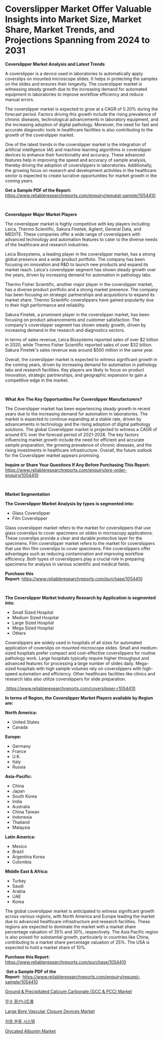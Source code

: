 <p><h1>Coverslipper Market Offer Valuable Insights into Market Size, Market Share, Market Trends, and Projections Spanning from 2024 to 2031</h1></p><p><strong>Coverslipper Market Analysis and Latest Trends</strong></p>
<p><p>A coverslipper is a device used in laboratories to automatically apply coverslips on mounted microscope slides. It helps in protecting the samples on the slides and ensures their longevity. The coverslipper market is witnessing steady growth due to the increasing demand for automated equipment in laboratories to improve workflow efficiency and reduce manual errors. </p><p>The coverslipper market is expected to grow at a CAGR of 0.20% during the forecast period. Factors driving this growth include the rising prevalence of chronic diseases, technological advancements in laboratory equipment, and the increasing adoption of digital pathology. Moreover, the need for fast and accurate diagnostic tools in healthcare facilities is also contributing to the growth of the coverslipper market.</p><p>One of the latest trends in the coverslipper market is the integration of artificial intelligence (AI) and machine learning algorithms in coverslipper devices to enhance their functionality and accuracy. These advanced features help in improving the speed and accuracy of sample analysis, thereby driving the adoption of coverslippers in laboratories. Additionally, the growing focus on research and development activities in the healthcare sector is expected to create lucrative opportunities for market growth in the coming years.</p></p>
<p><strong>Get a Sample PDF of the Report:&nbsp;</strong> <a href="https://www.reliableresearchreports.com/enquiry/request-sample/1054410">https://www.reliableresearchreports.com/enquiry/request-sample/1054410</a></p>
<p>&nbsp;</p>
<p><strong>Coverslipper Major Market Players</strong></p>
<p><p>The coverslipper market is highly competitive with key players including Leica, Thermo Scientific, Sakura Finetek, Agilent, General Data, and MEDITE. These companies offer a wide range of coverslippers with advanced technology and automation features to cater to the diverse needs of the healthcare and research industries.</p><p>Leica Biosystems, a leading player in the coverslipper market, has a strong global presence and a wide product portfolio. The company has been focusing on innovation and R&D to launch new products and expand its market reach. Leica's coverslipper segment has shown steady growth over the years, driven by increasing demand for automation in pathology labs.</p><p>Thermo Fisher Scientific, another major player in the coverslipper market, has a diverse product portfolio and a strong market presence. The company has been focusing on strategic partnerships and acquisitions to expand its market share. Thermo Scientific coverslippers have gained popularity due to their high performance and reliability.</p><p>Sakura Finetek, a prominent player in the coverslipper market, has been focusing on product advancements and customer satisfaction. The company's coverslipper segment has shown steady growth, driven by increasing demand in the research and diagnostics sectors.</p><p>In terms of sales revenue, Leica Biosystems reported sales of over $2 billion in 2020, while Thermo Fisher Scientific reported sales of over $32 billion. Sakura Finetek's sales revenue was around $500 million in the same year.</p><p>Overall, the coverslipper market is expected to witness significant growth in the coming years, driven by increasing demand for automation in pathology labs and research facilities. Key players are likely to focus on product innovation, strategic partnerships, and geographic expansion to gain a competitive edge in the market.</p></p>
<p>&nbsp;</p>
<p><strong>What Are The Key Opportunities For Coverslipper Manufacturers?</strong></p>
<p><p>The Coverslipper market has been experiencing steady growth in recent years due to the increasing demand for automation in laboratories. The market is expected to continue expanding at a stable rate, driven by advancements in technology and the rising adoption of digital pathology solutions. The global Coverslipper market is projected to witness a CAGR of around 6% over the forecast period of 2021-2026. The key factors influencing market growth include the need for efficient and accurate sample preparation, the growing prevalence of chronic diseases, and the rising investments in healthcare infrastructure. Overall, the future outlook for the Coverslipper market appears promising.</p></p>
<p><strong>Inquire or Share Your Questions If Any Before Purchasing This Report:</strong> <a href="https://www.reliableresearchreports.com/enquiry/pre-order-enquiry/1054410">https://www.reliableresearchreports.com/enquiry/pre-order-enquiry/1054410</a></p>
<p>&nbsp;</p>
<p><strong>Market Segmentation</strong></p>
<p><strong>The Coverslipper Market Analysis by types is segmented into:</strong></p>
<p><ul><li>Glass Coverslipper</li><li>Film Coverslipper</li></ul></p>
<p><p>Glass coverslipper market refers to the market for coverslippers that use glass coverslips to cover specimens on slides in microscopy applications. These coverslips provide a clear and durable protective layer for the specimens. Film coverslipper market refers to the market for coverslippers that use thin film coverslips to cover specimens. Film coverslippers offer advantages such as reducing contamination and improving workflow efficiency. Both types of coverslippers play a crucial role in preparing specimens for analysis in various scientific and medical fields.</p></p>
<p><strong>Purchase this Report:&nbsp;</strong><a href="https://www.reliableresearchreports.com/purchase/1054410">https://www.reliableresearchreports.com/purchase/1054410</a></p>
<p>&nbsp;</p>
<p><strong>The Coverslipper Market Industry Research by Application is segmented into:</strong></p>
<p><ul><li>Small Sized Hospital</li><li>Medium Sized Hospital</li><li>Large Sized Hospital</li><li>Mega Sized Hospital</li><li>Others</li></ul></p>
<p><p>Coverslippers are widely used in hospitals of all sizes for automated application of coverslips on mounted microscope slides. Small and medium-sized hospitals prefer compact and cost-effective coverslippers for routine pathology work. Large hospitals typically require higher throughput and advanced features for processing a large number of slides daily. Mega-sized hospitals with high sample volumes rely on coverslippers with high-speed automation and efficiency. Other healthcare facilities like clinics and research labs also utilize coverslippers for slide preparation.</p></p>
<p><a href="https://www.reliableresearchreports.com/coverslipper-r1054410">&nbsp;https://www.reliableresearchreports.com/coverslipper-r1054410</a></p>
<p><strong>In terms of Region, the Coverslipper Market Players available by Region are:</strong></p>
<p>
    <p> <strong> North America: </strong>
        <ul>
            <li>United States</li>
            <li>Canada</li>
        </ul>
        </p> 
    <p> <strong> Europe: </strong>
        <ul>
            <li>Germany</li>
            <li>France</li>
            <li>U.K.</li>
            <li>Italy</li>
            <li>Russia</li>
        </ul>
        </p> 
    <p> <strong> Asia-Pacific: </strong>
        <ul>
            <li>China</li>
            <li>Japan</li>
            <li>South Korea</li>
            <li>India</li>
            <li>Australia</li>
            <li>China Taiwan</li>
            <li>Indonesia</li>
            <li>Thailand</li>
            <li>Malaysia</li>
        </ul>
        </p> 
    <p> <strong> Latin America: </strong>
        <ul>
            <li>Mexico</li>
            <li>Brazil</li>
            <li>Argentina Korea</li>
            <li>Colombia</li>
        </ul>
        </p> 
    <p> <strong> Middle East & Africa: </strong>
        <ul>
            <li>Turkey</li>
            <li>Saudi</li>
            <li>Arabia</li>
            <li>UAE</li>
            <li>Korea</li>
        </ul>
    </p>
    </p>
<p><p>The global coverslipper market is anticipated to witness significant growth across various regions, with North America and Europe leading the market due to advanced healthcare infrastructure and research facilities. These regions are expected to dominate the market with a market share percentage valuation of 35% and 30%, respectively. The Asia Pacific region is also poised for substantial growth, particularly in countries like China, contributing to a market share percentage valuation of 25%. The USA is expected to hold a market share of 10%.</p></p>
<p><strong>Purchase this Report: </strong><a href="https://www.reliableresearchreports.com/purchase/1054410">https://www.reliableresearchreports.com/purchase/1054410</a></p>
<p>&nbsp;<strong>Get a Sample PDF of the Report:&nbsp;&nbsp;</strong><a href="https://www.reliableresearchreports.com/enquiry/request-sample/1054410">https://www.reliableresearchreports.com/enquiry/request-sample/1054410</a></p>
<p><strong></strong></p>
<p><p><a href="https://issuu.com/reportprime-2/docs/ground-precipitated-calcium-carbonate-gcc-pcc-mark">Ground & Precipitated Calcium Carbonate (GCC & PCC) Market</a></p><p><a href="https://github.com/BrettWeberrt8767765/Market-Research-Report-List-1/blob/main/350627143374.md">무수 황산나트륨</a></p><p><a href="https://github.com/jerrycopelandthomaswsqd8q/Market-Research-Report-List-2/blob/main/large-bore-vascular-closure-devices-market.md">Large Bore Vascular Closure Devices Market</a></p><p><a href="https://github.com/camron674/Market-Research-Report-List-1/blob/main/893356443375.md">자동 분류 시스템</a></p><p><a href="https://github.com/brenzgnarento/Market-Research-Report-List-2/blob/main/glycated-albumin-market.md">Glycated Albumin Market</a></p></p>